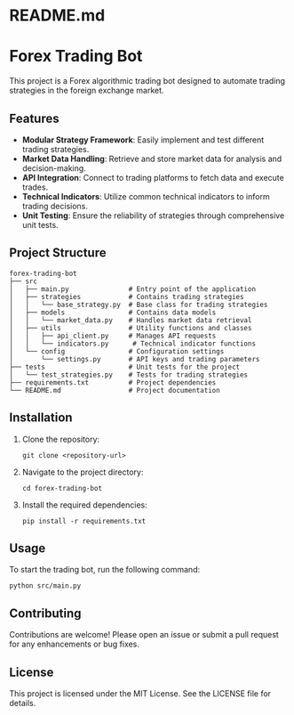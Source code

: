 # README.md

# Forex Trading Bot

This project is a Forex algorithmic trading bot designed to automate trading strategies in the foreign exchange market. 

## Features

- **Modular Strategy Framework**: Easily implement and test different trading strategies.
- **Market Data Handling**: Retrieve and store market data for analysis and decision-making.
- **API Integration**: Connect to trading platforms to fetch data and execute trades.
- **Technical Indicators**: Utilize common technical indicators to inform trading decisions.
- **Unit Testing**: Ensure the reliability of strategies through comprehensive unit tests.

## Project Structure

```
forex-trading-bot
├── src
│   ├── main.py               # Entry point of the application
│   ├── strategies            # Contains trading strategies
│   │   └── base_strategy.py  # Base class for trading strategies
│   ├── models                # Contains data models
│   │   └── market_data.py    # Handles market data retrieval
│   ├── utils                 # Utility functions and classes
│   │   ├── api_client.py     # Manages API requests
│   │   └── indicators.py      # Technical indicator functions
│   └── config                # Configuration settings
│       └── settings.py       # API keys and trading parameters
├── tests                     # Unit tests for the project
│   └── test_strategies.py    # Tests for trading strategies
├── requirements.txt          # Project dependencies
└── README.md                 # Project documentation
```

## Installation

1. Clone the repository:
   ```
   git clone <repository-url>
   ```
2. Navigate to the project directory:
   ```
   cd forex-trading-bot
   ```
3. Install the required dependencies:
   ```
   pip install -r requirements.txt
   ```

## Usage

To start the trading bot, run the following command:
```
python src/main.py
```

## Contributing

Contributions are welcome! Please open an issue or submit a pull request for any enhancements or bug fixes.

## License

This project is licensed under the MIT License. See the LICENSE file for details.